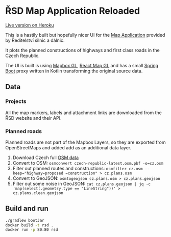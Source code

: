 # ŘSD Map Application Reloaded

[Live version on Heroku](https://rsd-map.herokuapp.com/)

This is a hastily built but hopefully nicer UI for the [Map Application](https://www.rsd.cz/wps/portal/web/mapa-projektu#/) provided by Ředitelství silnic a dálnic.

It plots the planned constructions of highways and first class roads in the Czech Republic.

The UI is built is using [Mapbox GL](https://www.mapbox.com/about/maps/), [React Map GL](https://github.com/uber/react-map-gl) and has a small [Spring Boot](https://projects.spring.io/spring-boot/) proxy written in Kotlin transforming the original source data.

## Data

### Projects

All the map markers, labels and attachment links are downloaded from the ŘSD website and their API.

### Planned roads

Planned roads are not part of the Mapbox Layers, so they are exported from OpenStreetMaps and added add as an additional data layer.

1. Download Czech full [OSM data](http://download.geofabrik.de/europe/czech-republic.html)
2. Convert to OSM: `osmconvert czech-republic-latest.osm.pbf -o=cz.osm`
3. Filter out planned routes and constructions: `osmfilter cz.osm --keep="highway=proposed =construction" > cz.plans.osm`
4. Convert to GeoJSON: `osmtogeojson cz.plans.osm > cz.plans.geojson`
5. Filter out some noise in GeoJSON: `cat cz.plans.geojson | jq -c 'map(select(.geometry.type == "LineString"))' > cz.plans.clean.geojson`

## Build and run

```bash
./gradlew bootJar
docker build -t rsd .
docker run -p 80:80 rsd
```